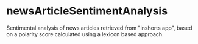 # newsArticleSentimentAnalysis
Sentimental analysis of news articles retrieved from "inshorts app", based on a polarity score calculated using a lexicon based approach.
